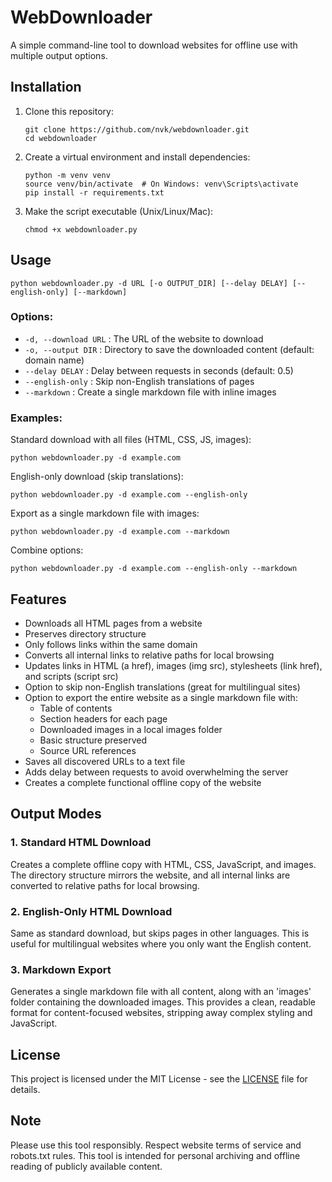 # WebDownloader

A simple command-line tool to download websites for offline use with multiple output options.

## Installation

1. Clone this repository:
   ```
   git clone https://github.com/nvk/webdownloader.git
   cd webdownloader
   ```

2. Create a virtual environment and install dependencies:
   ```
   python -m venv venv
   source venv/bin/activate  # On Windows: venv\Scripts\activate
   pip install -r requirements.txt
   ```

3. Make the script executable (Unix/Linux/Mac):
   ```
   chmod +x webdownloader.py
   ```

## Usage

```
python webdownloader.py -d URL [-o OUTPUT_DIR] [--delay DELAY] [--english-only] [--markdown]
```

### Options:

- `-d, --download URL` : The URL of the website to download
- `-o, --output DIR` : Directory to save the downloaded content (default: domain name)
- `--delay DELAY` : Delay between requests in seconds (default: 0.5)
- `--english-only` : Skip non-English translations of pages
- `--markdown` : Create a single markdown file with inline images

### Examples:

Standard download with all files (HTML, CSS, JS, images):
```
python webdownloader.py -d example.com
```

English-only download (skip translations):
```
python webdownloader.py -d example.com --english-only
```

Export as a single markdown file with images:
```
python webdownloader.py -d example.com --markdown
```

Combine options:
```
python webdownloader.py -d example.com --english-only --markdown
```

## Features

- Downloads all HTML pages from a website
- Preserves directory structure
- Only follows links within the same domain
- Converts all internal links to relative paths for local browsing
- Updates links in HTML (a href), images (img src), stylesheets (link href), and scripts (script src)
- Option to skip non-English translations (great for multilingual sites)
- Option to export the entire website as a single markdown file with:
  - Table of contents
  - Section headers for each page
  - Downloaded images in a local images folder
  - Basic structure preserved
  - Source URL references
- Saves all discovered URLs to a text file
- Adds delay between requests to avoid overwhelming the server
- Creates a complete functional offline copy of the website

## Output Modes

### 1. Standard HTML Download
Creates a complete offline copy with HTML, CSS, JavaScript, and images. The directory structure mirrors the website, and all internal links are converted to relative paths for local browsing.

### 2. English-Only HTML Download
Same as standard download, but skips pages in other languages. This is useful for multilingual websites where you only want the English content.

### 3. Markdown Export
Generates a single markdown file with all content, along with an 'images' folder containing the downloaded images. This provides a clean, readable format for content-focused websites, stripping away complex styling and JavaScript.

## License

This project is licensed under the MIT License - see the [LICENSE](LICENSE) file for details.

## Note

Please use this tool responsibly. Respect website terms of service and robots.txt rules. This tool is intended for personal archiving and offline reading of publicly available content. 